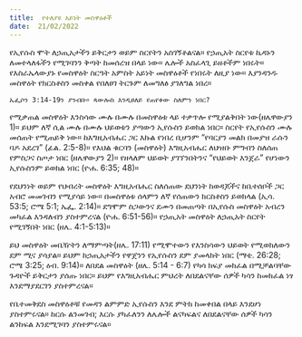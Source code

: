 ```yaml
---
title:  የተለያዩ አይነት መስዋዕቶች
date:  21/02/2022
---
```


የኢየሱስ ሞት ለኃጢአታችን ይቅርታን ወይም ስርየትን አስገኝቶልናል። የኃጢአት ስርየቱ ኪዳኑን ለመተላለፋችን የሚገባንን ቅጣት ከመሰረዝ በላይ ነው። ሌሎች አስፈላጊ ይዘቶችም ነበሩት። የእስራኤላውያኑ የመስዋዕት ስርዓት አምስት አይነት መስዋዕቶች የነበሩት ለዚያ ነው። እያንዳንዱ መስዋዕት የክርስቶስን መስቀል የበለፀገ ትርጉም ለመግለፅ ያገለግል ነበረ።

`ኤፌሶን 3:14-19ን ያንብቡ። ጳውሎስ እንዲፀለይ የጠየቀው ስለምን ነበር?`

የሚቃጠል መስዋዕት እንስሳው ሙሉ በሙሉ በመስዋዕቱ ላይ ተቃጥሎ የሚያልቅበት ነው(ዘሌዋውያን 1)። ይህም ለኛ ሲል ሙሉ በሙሉ ህይወቱን ያጣውን ኢየሱስን ይወክል ነበር። ስርየት የኢየሱስን ሙሉ መሰጠት የሚጠይቅ ነው። ከእግዚአብሔር ጋር እኩል የነበረ ቢሆንም “የባርያን መልክ በመያዝ ራሱን ባዶ አደረገ” (ፊል. 2:5-8)። የእህል ቁርባን (መስዋዕት) እግዚአብሔር ለህዝቡ ምግብን ስለሰጠ የምስጋና ስጦታ ነበር (ዘሌዋውያን 2)። የዘላለም ህይወት ያገኘንበትንና “የህይወት እንጀራ” የሆነውን ኢየሱስንም ይወክል ነበር (ዮሐ. 6:35; 48)።

የደህንነት ወይም የህብረት መስዋዕት እግዚአብሔር ስለሰጠው ደህንነት ከወዳጆችና ከቤተሰቦች ጋር አብሮ መመገብን የሚያሳይ ነው። በመስዋዕቱ ሰላምን ለኛ የሰጠውን ክርስቶስን ይወክላል (ኢሳ. 53:5; ሮሜ 5:1; ኤፌ. 2:14)። ደግሞም ስጋውንና ደሙን በመጠጣት በኢየሱስ መስዋዕት አብረን መካፈል እንዳለብን ያስተምረናል (ዮሐ. 6:51-56)። የኃጢአት መስዋዕት ለኃጢአት ስርየት የሚገኝበት ነበር (ዘሌ. 4:1-5:13)።

ይህ መስዋዕት መቤዥትን ለማምጣት(ዘሌ. 17:11) የሚሞተውን የእንስሳውን ህይወት የሚወክለውን ደም ሚና ያሳያል። ይህም ከኃጢአታችን የዋጀንን የኢየሱስን ደም ያመላክት ነበር (ማቴ. 26:28; ሮሜ 3:25; ዕብ. 9:14)። ለበደል መስዋዕት (ዘሌ. 5:14 - 6:7) የካሳ ክፍያ መክፈል በሚቻልባቸው ጉዳዮች ይቅርታን ያሰጡ ነበር። ይህም የእግዚአብሔር ምህረት ለበደልናቸው ሰዎች ካሳን ከመክፈል ነፃ እንደማያደርገን ያስተምረናል።

የቤተመቅደስ መስዋዕቶቹ የመዳን ልምምድ ኢየሱስን እንደ ምትክ ከመቀበል በላይ እንደሆነ ያስተምሩናል። ከርሱ ልንመገብ; እርሱ ያካፈለንን ለሌሎች ልናካፍልና ለበደልናቸው ሰዎች ካሳን ልንከፍል እንደሚገባን ያስተምሩናል።